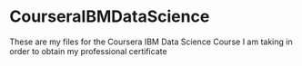 # CourseraIBMDataScience
These are my files for the Coursera IBM Data Science Course I am taking in order to obtain my professional certificate

